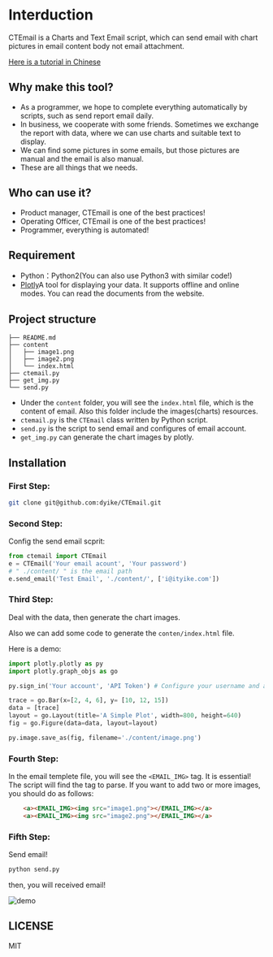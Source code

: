 # Interduction 

CTEmail is a Charts and Text Email script, which can send email with chart pictures in email content body not email attachment.

[Here is a tutorial in Chinese](https://www.dyike.com/2017/10/16/charts-and-text-email-tutorial/)

## Why make this tool?
* As a programmer, we hope to complete everything automatically by scripts, such as send report email daily.
* In business, we cooperate with some friends. Sometimes we exchange the report with data, where we can use charts and suitable text to display.
* We can find some pictures in some emails, but those pictures are manual and the email is also manual.
* These are all things that we needs.


## Who can use it?

* Product manager, CTEmail is one of the best practices!
* Operating Officer, CTEmail is one of the best practices!
* Programmer, everything is automated!


## Requirement

* Python：Python2(You can also use Python3 with similar code!)
* [Plotly](https://plot.ly/)A tool for displaying your data. It supports offline and online modes. You can read the documents from the website.

## Project structure

```
├── README.md
├── content
│   ├── image1.png
│   ├── image2.png
│   └── index.html
├── ctemail.py
├── get_img.py
└── send.py
```

* Under the `content` folder, you will see the `index.html` file, which is the content of email. Also this folder include the images(charts) resources.
* `ctemail.py` is the `CTEmail` class written by Python script.
* `send.py` is the script to send email and configures of email account.
* `get_img.py` can generate the chart images by plotly.


## Installation

### First Step:

```bash
git clone git@github.com:dyike/CTEmail.git
```

### Second Step:

Config the send email scprit:

```python
from ctemail import CTEmail
e = CTEmail('Your email acount', 'Your password')
# " ./content/ " is the email path 
e.send_email('Test Email', './content/', ['i@ityike.com'])
```

### Third Step:

Deal with the data, then generate the chart images.

Also we can add some code to generate the `conten/index.html` file.

Here is a demo:

```python
import plotly.plotly as py
import plotly.graph_objs as go

py.sign_in('Your account', 'API Token') # Configure your username and api key token

trace = go.Bar(x=[2, 4, 6], y= [10, 12, 15])
data = [trace]
layout = go.Layout(title='A Simple Plot', width=800, height=640)
fig = go.Figure(data=data, layout=layout)

py.image.save_as(fig, filename='./content/image.png')
```

### Fourth Step:

In the email templete file, you will see the `<EMAIL_IMG>` tag. It is essential! The script will find the tag to parse. If you want to add two or more images, you should do as follows:

```html
    <a><EMAIL_IMG><img src="image1.png"></EMAIL_IMG></a>
    <a><EMAIL_IMG><img src="image2.png"></EMAIL_IMG></a>
```

### Fifth Step:

Send email!

```bash
python send.py
```

then, you will received email!

![demo](https://raw.githubusercontent.com/dyike/CTEmail/master/images/demo.jpeg)



## LICENSE

MIT




